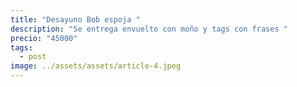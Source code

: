```yaml
---
title: "Desayuno Bob espoja "
description: "Se entrega envuelto con moño y tags con frases "
precio: "45000"
tags:
  - post
image: ../assets/assets/article-4.jpeg
---
```


